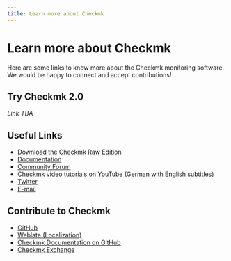 ```yaml
---
title: Learn more about Checkmk
---
```


# Learn more about Checkmk
Here are some links to know more about the Checkmk monitoring software. We would be happy to connect and accept contributions!

## Try Checkmk 2.0

_Link TBA_

## Useful Links
* [Download the Checkmk Raw Edition](http://checkmk.io/39JFoWI)
* [Documentation](https://docs.checkmk.com)
* [Community Forum](https://forum.checkmk.com)
* [Checkmk video tutorials on YouTube (German with English subtitles)](https://youtube.com/playlist?list=PL8DfRO2DvOK1uqr0BA0eo3L9Rtwu9rfzW)
* [Twitter](https://twitter.com/checkmk)
* [E-mail](mailto:info@checkmk.com)

## Contribute to Checkmk
* [GitHub](https://github.com/tribe29/checkmk/)
* [Weblate (Localization)](https://translate.checkmk.com)
* [Checkmk Documentation on GitHub](https://github.com/tribe29/checkmk-docs)
* [Checkmk Exchange](https://exchange.checkmk.com)
